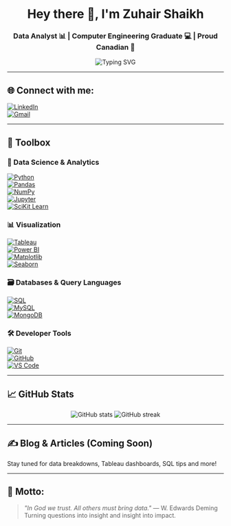 <h1 align="center">Hey there 👋, I'm Zuhair Shaikh</h1>
<h3 align="center">Data Analyst 📊 | Computer Engineering Graduate 💻 | Proud Canadian 🍁</h3>

<p align="center">
  <img src="https://readme-typing-svg.demolab.com?font=Fira+Code&pause=1000&color=F76D47&center=true&vCenter=true&width=435&lines=Turning+data+into+insightful+stories.;Always+curious%2C+always+analyzing." alt="Typing SVG" />
</p>

---

## 🌐 Connect with me:
[![LinkedIn](https://img.shields.io/badge/LinkedIn-%230077B5.svg?style=for-the-badge&logo=linkedin&logoColor=white)](https://www.linkedin.com/in/zuhair-shaikh/)  
[![Gmail](https://img.shields.io/badge/Gmail-D14836.svg?style=flat-square&logo=gmail&logoColor=white)](mailto:zuhairshaikh98@gmail.com)  

---

## 🔧 Toolbox

### 🧠 Data Science & Analytics
[![Python](https://img.shields.io/badge/Python-3776AB?style=for-the-badge&logo=python&logoColor=white)]()  
[![Pandas](https://img.shields.io/badge/Pandas-150458?style=for-the-badge&logo=pandas&logoColor=white)]()  
[![NumPy](https://img.shields.io/badge/Numpy-013243?style=for-the-badge&logo=numpy&logoColor=white)]()  
[![Jupyter](https://img.shields.io/badge/Jupyter-F37626.svg?style=for-the-badge&logo=Jupyter&logoColor=white)]()  
[![SciKit Learn](https://img.shields.io/badge/scikit_learn-F7931E?style=for-the-badge&logo=scikit-learn&logoColor=white)]()  

### 📊 Visualization
[![Tableau](https://img.shields.io/badge/Tableau-E97627?style=for-the-badge&logo=Tableau&logoColor=white)]()  
[![Power BI](https://img.shields.io/badge/Power%20BI-F2C811?style=for-the-badge&logo=powerbi&logoColor=black)]()  
[![Matplotlib](https://img.shields.io/badge/Matplotlib-11557C?style=for-the-badge&logo=Matplotlib&logoColor=white)]()  
[![Seaborn](https://img.shields.io/badge/Seaborn-3776AB?style=for-the-badge&logo=python&logoColor=white)]()

### 🗃️ Databases & Query Languages
[![SQL](https://img.shields.io/badge/SQL-4479A1?style=for-the-badge&logo=postgresql&logoColor=white)]()  
[![MySQL](https://img.shields.io/badge/MySQL-00000F?style=for-the-badge&logo=mysql&logoColor=white)]()  
[![MongoDB](https://img.shields.io/badge/MongoDB-4EA94B?style=for-the-badge&logo=mongodb&logoColor=white)]()

### 🛠️ Developer Tools
[![Git](https://img.shields.io/badge/Git-F05032?style=for-the-badge&logo=git&logoColor=white)]()  
[![GitHub](https://img.shields.io/badge/GitHub-181717?style=for-the-badge&logo=github&logoColor=white)]()  
[![VS Code](https://img.shields.io/badge/VSCode-007ACC?style=for-the-badge&logo=visual-studio-code&logoColor=white)]()

---

## 📈 GitHub Stats

<p align="center">
  <img src="https://github-readme-stats.vercel.app/api?username=zuhairshaikh&show_icons=true&theme=radical" alt="GitHub stats" />
  <img src="https://github-readme-streak-stats.herokuapp.com/?user=zuhairshaikh&theme=radical" alt="GitHub streak" />
</p>

---

## ✍️ Blog & Articles (Coming Soon)
Stay tuned for data breakdowns, Tableau dashboards, SQL tips and more!

---

## 🧭 Motto:
> *"In God we trust. All others must bring data."* — W. Edwards Deming  
> Turning questions into insight and insight into impact.

<!-- Proudly created with GPRM (https://gprm.itsvg.in) -->


